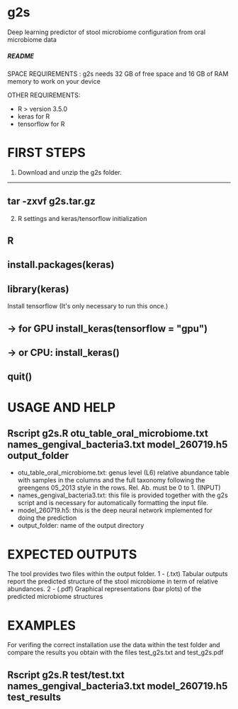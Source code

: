 # g2s
Deep learning predictor of stool microbiome configuration from oral microbiome data 

##### README ####


SPACE REQUIREMENTS : g2s needs 32 GB of free space and 16 GB of RAM memory to work on your device

OTHER  REQUIREMENTS: 

- R > version 3.5.0
- keras for R
- tensorflow for R



# FIRST STEPS

1) Download and unzip the g2s folder. 

----
tar -zxvf g2s.tar.gz
----

2) R settings and keras/tensorflow initialization

R
-
install.packages(keras)
-
library(keras)
-

Install tensorflow (It's only necessary to run this once.) 

-> for GPU
install_keras(tensorflow = "gpu")
-

-> or CPU:
install_keras() 
-

quit()
-


# USAGE AND HELP 

Rscript g2s.R otu_table_oral_microbiome.txt names_gengival_bacteria3.txt model_260719.h5 output_folder
-

- otu_table_oral_microbiome.txt: genus level (L6) relative abundance table with samples in the columns and the full taxonomy following the greengens 05_2013 style in the rows. Rel. Ab. must be 0 to 1. (INPUT)
- names_gengival_bacteria3.txt: this file is provided together with the g2s script and is necessary for automatically formatting the input file.
- model_260719.h5: this is the deep neural network implemented for doing the prediction
- output_folder: name of the output directory



# EXPECTED OUTPUTS

The tool provides two files within the output folder. 
1 - (.txt) Tabular outputs report the predicted structure of the stool microbiome in term of relative abundances. 
2 - (.pdf) Graphical representations (bar plots) of the predicted microbiome structures



# EXAMPLES

For verifing the correct installation use the data within the test folder and compare the results you obtain with the files test_g2s.txt and test_g2s.pdf

Rscript g2s.R test/test.txt names_gengival_bacteria3.txt model_260719.h5 test_results
-
